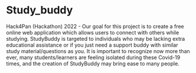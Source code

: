 # Study_buddy
Hack4Pan (Hackathon) 2022 - Our goal for this project is to create a free online web application which allows users to connect with others while studying. StudyBuddy is targeted to individuals who may be lacking extra educational assistance or if you just need a support buddy with similar study material/questions as you. It is important to recognize now more than ever, many students/learners are feeling isolated during these Covid-19 times, and the creation of StudyBuddy may bring ease to many people.
